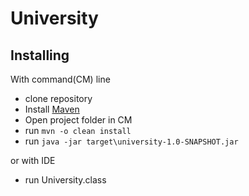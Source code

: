 # University
## Installing

With command(CM) line
- clone repository
- Install [Maven](https://maven.apache.org/)
- Open project folder in CM
- run `mvn -o clean install`
- run `java -jar target\university-1.0-SNAPSHOT.jar`

or with IDE
- run University.class
